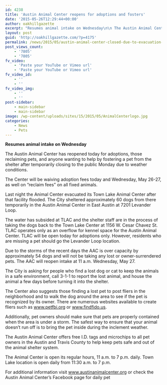 ```yaml
---
id: 4238
title: 'Austin Animal Center reopens for adoptions and fosters'
date: '2015-05-26T12:29:44+00:00'
author: oakhillgazette
excerpt: "Resumes animal intake on Wednesday\n\n The Austin Animal Center has reopened today for adoptions, those reclaiming pets, and anyone wanting to help by fostering a pet from the shelter after temporarily closing to the public Monday due to weather conditions.\n\nThe Center will be waiving adoption fees today and Wednesday, May 26-27, as well on “reclaim fees” on all fixed animals.\n\nLast night the Animal Center evacuated its Town Lake Animal Center after that facility flooded. The City sheltered approximately 60 dogs from there temporarily in the Austin Animal Center in East Austin at 7201 Levander Loop."
layout: post
guid: 'http://oakhillgazette.com/?p=4175'
permalink: /news/2015/05/austin-animal-center-closed-due-to-evacuation-of-dogs-from-town-lake-animal-center/
post_views_count:
    - '7805'
    - '7805'
fv_video:
    - 'Paste your YouTube or Vimeo url'
    - 'Paste your YouTube or Vimeo url'
fv_video_id:
    - ''
    - ''
fv_video_img:
    - ''
    - ''
post-sidebar:
    - main-sidebar
    - main-sidebar
image: /wp-content/uploads/sites/15/2015/05/AnimalCenterlogo.jpg
categories:
    - News
    - Pets
---
```


**Resumes animal intake on Wednesday**

The Austin Animal Center has reopened today for adoptions, those reclaiming pets, and anyone wanting to help by fostering a pet from the shelter after temporarily closing to the public Monday due to weather conditions.

The Center will be waiving adoption fees today and Wednesday, May 26-27, as well on “reclaim fees” on all fixed animals.

Last night the Animal Center evacuated its Town Lake Animal Center after that facility flooded. The City sheltered approximately 60 dogs from there temporarily in the Austin Animal Center in East Austin at 7201 Levander Loop.

The water has subsided at TLAC and the shelter staff are in the process of taking the dogs back to the Town Lake Center at 1156 W. Cesar Chavez St. TLAC operates only as an overflow for kennel space for the Austin Animal Center. TLAC will be open today for adoptions only. However, residents who are missing a pet should go the Levander Loop location.

Due to the storms of the recent days the AAC is over capacity by approximately 54 dogs and will not be taking any lost or owner-surrendered pets. The AAC will reopen intake at 11 a.m. Wednesday, May 27.

The City is asking for people who find a lost dog or cat to keep the animals in a safe environment, call 3-1-1 to report the lost animal, and house the animal a few days before turning it into the shelter.

The Center also suggests those finding a lost pet to post fliers in the neighborhood and to walk the dog around the area to see if the pet is recognized by its owner. There are numerous websites available to create fliers such as www.petfbi.org or www.findfido.us.

Additionally, pet owners should make sure that pets are properly contained when the area is under a storm. The safest way to ensure that your animal doesn’t run off is to bring the pet inside during the inclement weather.

The Austin Animal Center offers free I.D. tags and microchips to all pet owners in the Austin and Travis County to help keep pets safe and out of the animal shelter system.

The Animal Center is open its regular hours, 11 a.m. to 7 p.m. daily. Town Lake location is open daily from 11:30 a.m. to 7 p.m.

For additional information visit www.austinanimalcenter.org or check the Austin Animal Center’s Facebook page for daily pet